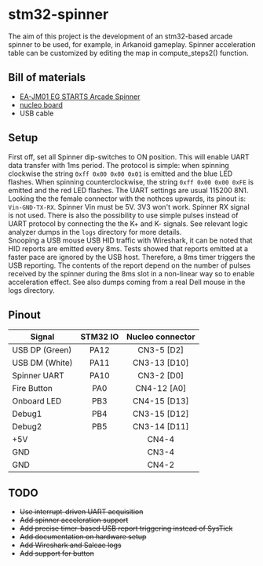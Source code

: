 # stm32-spinner
The aim of this project is the development of an stm32-based arcade spinner to be used, for example, in Arkanoid gameplay.
Spinner acceleration table can be customized by editing the map in compute_steps2() function.

## Bill of materials
* [EA-JM01 EG STARTS Arcade Spinner](https://www.amazon.it/dp/B08CZFJ7DM?psc=1&ref=ppx_yo2ov_dt_b_product_details)
* [nucleo board](https://www.amazon.it/Dev-Board-NUCLEO-32-NUCLEO-F042K6-STMICROELECTRONICS/dp/B07R4BPTQ5/)
* USB cable

## Setup
First off, set all Spinner dip-switches to ON position. This will enable UART data transfer with 1ms period. The protocol is simple: when spinning clockwise the string  `0xff 0x00 0x00 0x01` is  emitted and the blue LED flashes. When spinning counterclockwise, the string `0xff 0x00 0x00 0xFE` is emitted and the red LED flashes. The UART settings are usual 115200 8N1.
Looking the the female connector with the nothces upwards, its pinout is: `Vin-GND-TX-RX`. Spinner Vin must be 5V. 3V3 won't work. Spinner RX signal is not used.
There is also the possibility to use simple pulses instead of UART protocol by connecting the the K+ and K- signals.
See relevant logic analyzer dumps in the `logs` directory for more details.   
Snooping a USB mouse USB HID traffic with Wireshark, it can be noted that HID reports are emitted every 8ms. Tests showed that reports emitted at a faster pace are ignored by the USB host. Therefore, a 8ms timer triggers the USB reporting. The contents of the report depend on the number of pulses received by the spinner during the 8ms slot in a non-linear way so to enable acceleration effect. See also dumps coming from a real Dell mouse in the logs directory.


## Pinout
|Signal           | STM32 IO |  Nucleo connector  |
|-----------------|:--------:|:------------------:|
| USB DP (Green)  |   PA12   |    CN3-5  [D2]     |
| USB DM (White)  |   PA11   |    CN3-13 [D10]    |
| Spinner UART    |   PA10   |    CN3-2  [D0]     |
| Fire Button     |   PA0    |    CN4-12 [A0]     |
| Onboard LED     |   PB3    |    CN4-15 [D13]    |
|    Debug1       |   PB4    |    CN3-15 [D12]    |
|    Debug2       |   PB5    |    CN3-14 [D11]    |
|    +5V          |          |    CN4-4           |
|    GND          |          |    CN3-4           |
|    GND          |          |    CN4-2           |



## TODO
* <s> Use interrupt-driven UART acquisition </s>
* <s> Add spinner acceleration support </s>
* <s> Add precise timer-based USB report triggering instead of SysTick </s> 
* <s> Add documentation on hardware setup </s>
* <s> Add Wireshark and Saleae logs </s>
* <s> Add support for button </s>

